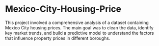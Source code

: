 # Mexico-City-Housing-Price
This project involved a comprehensive analysis of a dataset containing Mexico City housing prices. The main goal was to clean the data, identify key market trends, and build a predictive model to understand the factors that influence property prices in different boroughs.
